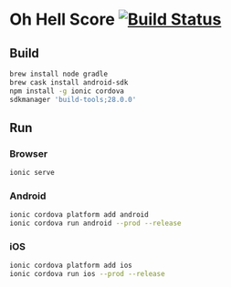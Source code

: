 # Oh Hell Score [![Build Status](https://travis-ci.org/bdhoine/oh-hell-score.svg?branch=master)](https://travis-ci.org/bdhoine/oh-hell-score)

## Build

```sh
brew install node gradle
brew cask install android-sdk
npm install -g ionic cordova
sdkmanager 'build-tools;28.0.0'
```

## Run

### Browser

```sh
ionic serve
```

### Android

```sh
ionic cordova platform add android
ionic cordova run android --prod --release
```

### iOS

```sh
ionic cordova platform add ios
ionic cordova run ios --prod --release
```